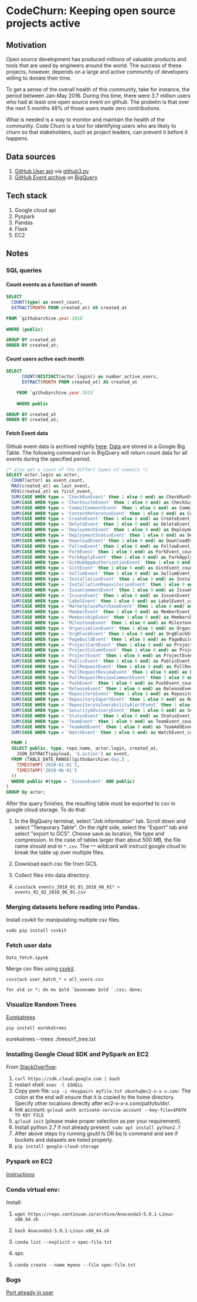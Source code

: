 # CodeChurn: Keeping open source projects active

## Motivation 
Open source development has produced millions of valuable products and tools that are used by engineers around the world. The success of these projects, however, depends on a large and active community of developers willing to donate their time. 

To get a sense of the overall health of this community, take for instance, the period between Jan-May 2016. During this time, there were 3.7 million users who had at least one open source event on github. The probelm is that over the next 5 months 48% of those users made zero contributions.

What is needed is a way to monitor and maintain the health of the community. Code Churn is a tool for identifying users who are likely to churn so that stakeholders, such as project leaders, can prevent it before it happens.


## Data sources

1. [GitHub User api](https://developer.github.com/v3/) via [github3.py](https://github.com/sigmavirus24/github3.py)
2. [GitHub Event archive](http://www.gharchive.org/) on [BigQuery](https://bigquery.cloud.google.com/welcome)

## Tech stack

1. Google cloud api
2. Pyspark
3. Pandas
4. Flask
5. EC2

## Notes

### SQL queries
#### Count events as a function of month

```sql
SELECT  
  COUNT(type) as event_count,
  EXTRACT(MONTH FROM created_at) AS created_at

FROM `githubarchive.year.2018`
   
WHERE (public)

GROUP BY created_at
ORDER BY created_at;
```

#### Count users active each month

```sql
SELECT  
      COUNT(DISTINCT(actor.login)) as number_active_users,
      EXTRACT(MONTH FROM created_at) AS created_at

    FROM `githubarchive.year.2015`
    
    WHERE public

GROUP BY created_at
ORDER BY created_at;
```

#### Fetch Event data

Github event data is archived nightly [here](http://www.gharchive.org/). [Data](https://bigquery.cloud.google.com/table/githubarchive:day.) are stored in a Google Big Table. The following command run in BigQuery will return count data for all events during the specified period.

```sql
/* also get a count of the differt types of commits */
SELECT actor.login as actor, 
  COUNT(actor) as event_count, 
  MAX(created_at) as last_event, 
  MIN(created_at) as first_event,
  SUM(CASE WHEN type = 'CheckRunEvent' then 1 else 0 end) as CheckRunEvent_count,
  SUM(CASE WHEN type = 'CheckSuiteEvent' then 1 else 0 end) as CheckSuiteEvent_count,
  SUM(CASE WHEN type = 'CommitCommentEvent' then 1 else 0 end) as CommitCommentEvent_count,
  SUM(CASE WHEN type = 'ContentReferenceEvent' then 1 else 0 end) as ContentReferenceEvent_count,
  SUM(CASE WHEN type = 'CreateEvent' then 1 else 0 end) as CreateEvent_count,
  SUM(CASE WHEN type = 'DeleteEvent' then 1 else 0 end) as DeleteEvent_count,
  SUM(CASE WHEN type = 'DeploymentEvent' then 1 else 0 end) as DeploymentEvent_count,
  SUM(CASE WHEN type = 'DeploymentStatusEvent' then 1 else 0 end) as DeploymentStatusEvent_count,
  SUM(CASE WHEN type = 'DownloadEvent' then 1 else 0 end) as DownloadEvent_count,
  SUM(CASE WHEN type = 'FollowEvent' then 1 else 0 end) as FollowEvent_count,
  SUM(CASE WHEN type = 'ForkEvent' then 1 else 0 end) as ForkEvent_count,
  SUM(CASE WHEN type = 'ForkApplyEvent' then 1 else 0 end) as ForkApplyEvent_count,
  SUM(CASE WHEN type = 'GitHubAppAuthorizationEvent' then 1 else 0 end) asGitHubAppAuthorizationEvent_count,
  SUM(CASE WHEN type = 'GistEvent' then 1 else 0 end) as GistEvent_count,
  SUM(CASE WHEN type = 'GollumEvent' then 1 else 0 end) as GollumEvent_count,
  SUM(CASE WHEN type = 'InstallationEvent' then 1 else 0 end) as InstallationEvent_count,
  SUM(CASE WHEN type = 'InstallationRepositoriesEvent' then 1 else 0 end) as InstallationRepositoriesEvent_count,
  SUM(CASE WHEN type = 'IssueCommentEvent' then 1 else 0 end) as IssueCommentEvent_count,
  SUM(CASE WHEN type = 'IssuesEvent' then 1 else 0 end) as IssuesEvent_count,
  SUM(CASE WHEN type = 'LabelEvent' then 1 else 0 end) as LabelEvent_count,
  SUM(CASE WHEN type = 'MarketplacePurchaseEvent' then 1 else 0 end) as MarketplacePurchaseEvent_count,
  SUM(CASE WHEN type = 'MemberEvent' then 1 else 0 end) as MemberEvent_count,
  SUM(CASE WHEN type = 'MembershipEvent' then 1 else 0 end) as MembershipEvent_count,
  SUM(CASE WHEN type = 'MilestoneEvent' then 1 else 0 end) as MilestoneEvent_count,
  SUM(CASE WHEN type = 'OrganizationEvent' then 1 else 0 end) as OrganizationEvent_count,
  SUM(CASE WHEN type = 'OrgBlockEvent' then 1 else 0 end) as OrgBlockEvent_count,
  SUM(CASE WHEN type = 'PageBuildEvent' then 1 else 0 end) as PageBuildEvent_count,
  SUM(CASE WHEN type = 'ProjectCardEvent' then 1 else 0 end) as ProjectCardEvent_count,
  SUM(CASE WHEN type = 'ProjectColumnEvent' then 1 else 0 end) as ProjectColumnEvent_count,
  SUM(CASE WHEN type = 'ProjectEvent' then 1 else 0 end) as ProjectEvent_count,
  SUM(CASE WHEN type = 'PublicEvent' then 1 else 0 end) as PublicEvent_count,
  SUM(CASE WHEN type = 'PullRequestEvent' then 1 else 0 end) as PullRequestEvent_count,
  SUM(CASE WHEN type = 'PullRequestReviewEvent' then 1 else 0 end) as PullRequestReviewEvent_count,
  SUM(CASE WHEN type = 'PullRequestReviewCommentEvent' then 1 else 0 end) as PullRequestReviewCommentEvent_count,
  SUM(CASE WHEN type = 'PushEvent' then 1 else 0 end) as PushEvent_count,
  SUM(CASE WHEN type = 'ReleaseEvent' then 1 else 0 end) as ReleaseEvent_count,
  SUM(CASE WHEN type = 'RepositoryEvent' then 1 else 0 end) as RepositoryEvent_count,
  SUM(CASE WHEN type = 'RepositoryImportEvent' then 1 else 0 end) as RepositoryImportEvent_count,
  SUM(CASE WHEN type = 'RepositoryVulnerabilityAlertEvent' then 1 else 0 end) as RepositoryVulnerabilityAlertEvent_count,
  SUM(CASE WHEN type = 'SecurityAdvisoryEvent' then 1 else 0 end) as SecurityAdvisoryEvent_count,
  SUM(CASE WHEN type = 'StatusEvent' then 1 else 0 end) as StatusEvent_count,
  SUM(CASE WHEN type = 'TeamEvent' then 1 else 0 end) as TeamEvent_count,
  SUM(CASE WHEN type = 'TeamAddEvent' then 1 else 0 end) as TeamAddEvent_count,
  SUM(CASE WHEN type = 'WatchEvent' then 1 else 0 end) as WatchEvent_count,

  FROM (
  SELECT public, type, repo.name, actor.login, created_at,
    JSON_EXTRACT(payload, '$.action') as event, 
  FROM (TABLE_DATE_RANGE([githubarchive:day.] , 
    TIMESTAMP('2018-01-01'), 
    TIMESTAMP('2018-06-01')
  )) 
  WHERE public #(type = 'IssuesEvent' AND public)
)
GROUP by actor;

```

After the query finishes, the resulting table must be exported to csv in google cloud storage. To do that:

1. In the BigQuery terminal, select "Job information" tab. Scroll down and select "Temporary Table". On the right side, select the "Export" tab and select "export to GCS". Choose save as location, file type and compression. In the case of tables larger than about 500 MB, the file name should end in `*.csv`. The `**` wildcard will instruct google cloud to break the table up over multiple files. 

2. Download each csv file from GCS.

3. Collect files into data directory.

4. `csvstack events_2018_01_01_2018_06_01* > events_02_02_2018_06_01.csv`

### Merging datasets before reading into Pandas.

Install csvkit for manipulating multiple csv files.
```
sudo pip install csvkit
```

### Fetch user data

`Data_fetch.ipynb`

Merge csv files using [csvkit](https://csvkit.readthedocs.io/en/1.0.2/).
```
csvstack user_batch_* > all_users.csv
```

```
for old in *; do mv $old `basename $old `.csv; done;
```


### Visualize Random Trees
[Eurekatrees](https://github.com/ChuckWoodraska/EurekaTrees)
```
pip install eurekatrees
```
eurekatrees --trees ./trees/rf_tree.txt 


### Installing Google Cloud SDK and PySpark on EC2

From [StackOverflow](https://stackoverflow.com/questions/44368263/install-google-cloud-sdk-on-aws-ec2):

1. `curl https://sdk.cloud.google.com | bash` 
2. restart shell: `exec -l $SHELL`
3. Copy pem file: `scp -i <keypair> myfile.txt ubuntu@ec2-x-x-x.com:` The colon at the end will ensure that it is copied to the home directory. Specify other locations directly after ec2-x-x-x.com/path/to/dir/. 
4. link account: `gcloud auth activate-service-account --key-file=$PATH TO KEY FILE` 
5. `gcloud init` (please make proper selection as per your requirement).
6. Install python 2.7 if not already present: `sudo apt install python2.7`
7. After above steps try running gsutil ls OR bq ls command and see if buckets and datasets are listed properly.
8. `pip install google-cloud-storage`

### Pyspark on EC2

[Instructions](https://medium.com/@josemarcialportilla/getting-spark-python-and-jupyter-notebook-running-on-amazon-ec2-dec599e1c297)

### Conda virtual env:

 Install: 
 1. `wget https://repo.continuum.io/archive/Anaconda3-5.0.1-Linux-x86_64.sh`
 2.  `bash Anaconda3-5.0.1-Linux-x86_64.sh`
 

1. `conda list --explicit > spec-file.txt`
2. spc 
3. `conda create --name myenv --file spec-file.txt`


### Bugs

[Port already in user](https://stackoverflow.com/questions/34457981/trying-to-run-flask-app-gives-address-already-in-use)
